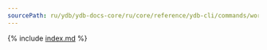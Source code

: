 ```yaml
---
sourcePath: ru/ydb/ydb-docs-core/ru/core/reference/ydb-cli/commands/workload/index.md
---
```

{% include [index.md](_includes/index.md) %}
